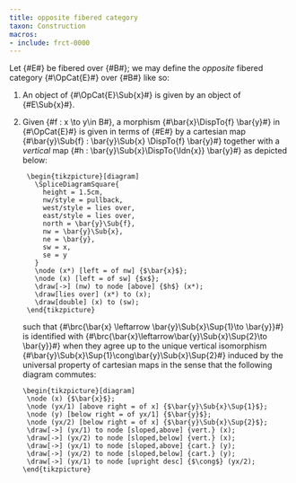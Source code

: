 ```yaml
---
title: opposite fibered category
taxon: Construction
macros:
- include: frct-0000
---
```


Let {#E#} be fibered over {#B#}; we may define the *opposite* fibered category
{#\OpCat{E}#} over {#B#} like so:

1. An object of {#\OpCat{E}\Sub{x}#} is given by an object of {#E\Sub{x}#}.

2. Given {#f : x \to y\in B#}, a morphism {#\bar{x}\DispTo{f} \bar{y}#} in {#\OpCat{E}#}
   is given in terms of {#E#} by a cartesian map {#\bar{y}\Sub{f} : \bar{y}\Sub{x} \DispTo{f} \bar{y}#} together
   with a *vertical* map {#h : \bar{y}\Sub{x}\DispTo{\Idn{x}} \bar{y}#} as depicted below:
   ```render-latex
    \begin{tikzpicture}[diagram]
      \SpliceDiagramSquare{
        height = 1.5cm,
        nw/style = pullback,
        west/style = lies over,
        east/style = lies over,
        north = \bar{y}\Sub{f},
        nw = \bar{y}\Sub{x},
        ne = \bar{y},
        sw = x,
        se = y
      }
      \node (x*) [left = of nw] {$\bar{x}$};
      \node (x) [left = of sw] {$x$};
      \draw[->] (nw) to node [above] {$h$} (x*);
      \draw[lies over] (x*) to (x);
      \draw[double] (x) to (sw);
    \end{tikzpicture}
   ```
   such that {#\brc{\bar{x} \leftarrow \bar{y}\Sub{x}\Sup{1}\to \bar{y}}#} is
   identified with {#\brc{\bar{x}\leftarrow\bar{y}\Sub{x}\Sup{2}\to \bar{y}}#}
   when they agree up to the unique vertical isomorphism {#\bar{y}\Sub{x}\Sup{1}\cong\bar{y}\Sub{x}\Sup{2}#}
   induced by the universal property of cartesian maps in the sense that the following diagram commutes:
   ```render-latex
   \begin{tikzpicture}[diagram]
    \node (x) {$\bar{x}$};
    \node (yx/1) [above right = of x] {$\bar{y}\Sub{x}\Sup{1}$};
    \node (y) [below right = of yx/1] {$\bar{y}$};
    \node (yx/2) [below right = of x] {$\bar{y}\Sub{x}\Sup{2}$};
    \draw[->] (yx/1) to node [sloped,above] {vert.} (x);
    \draw[->] (yx/2) to node [sloped,below] {vert.} (x);
    \draw[->] (yx/1) to node [sloped,above] {cart.} (y);
    \draw[->] (yx/2) to node [sloped,below] {cart.} (y);
    \draw[->] (yx/1) to node [upright desc] {$\cong$} (yx/2);
   \end{tikzpicture}
   ```
